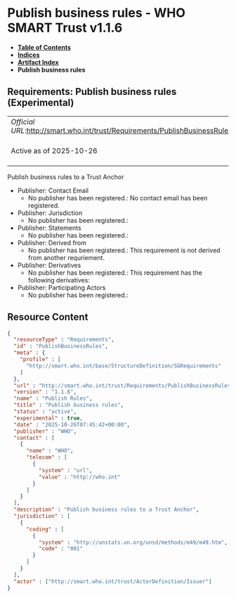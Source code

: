 # Publish business rules - WHO SMART Trust v1.1.6

* [**Table of Contents**](toc.md)
* [**Indices**](indices.md)
* [**Artifact Index**](artifacts.md)
* **Publish business rules**

## Requirements: Publish business rules (Experimental) 

| | |
| :--- | :--- |
| *Official URL*:http://smart.who.int/trust/Requirements/PublishBusinessRules | *Version*:1.1.6 |
| Active as of 2025-10-26 | *Computable Name*:Publish Rules |

 
Publish business rules to a Trust Anchor 

* Publisher: Contact Email
  * No publisher has been registered.: No contact email has been registered.
* Publisher: Jurisdiction
  * No publisher has been registered.: 
* Publisher: Statements
  * No publisher has been registered.: 
* Publisher: Derived from
  * No publisher has been registered.: This requirement is not derived from another requriement.
* Publisher: Derivatives
  * No publisher has been registered.: This requirement has the following derivatives:
* Publisher: Participating Actors
  * No publisher has been registered.: 



## Resource Content

```json
{
  "resourceType" : "Requirements",
  "id" : "PublishBusinessRules",
  "meta" : {
    "profile" : [
      "http://smart.who.int/base/StructureDefinition/SGRequirements"
    ]
  },
  "url" : "http://smart.who.int/trust/Requirements/PublishBusinessRules",
  "version" : "1.1.6",
  "name" : "Publish Rules",
  "title" : "Publish business rules",
  "status" : "active",
  "experimental" : true,
  "date" : "2025-10-26T07:45:42+00:00",
  "publisher" : "WHO",
  "contact" : [
    {
      "name" : "WHO",
      "telecom" : [
        {
          "system" : "url",
          "value" : "http://who.int"
        }
      ]
    }
  ],
  "description" : "Publish business rules to a Trust Anchor",
  "jurisdiction" : [
    {
      "coding" : [
        {
          "system" : "http://unstats.un.org/unsd/methods/m49/m49.htm",
          "code" : "001"
        }
      ]
    }
  ],
  "actor" : ["http://smart.who.int/trust/ActorDefinition/Issuer"]
}

```
